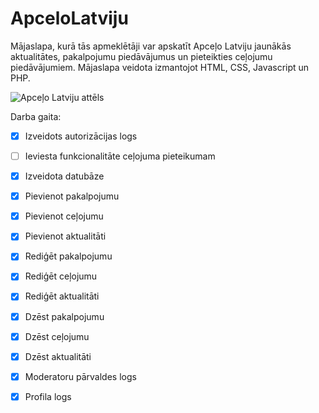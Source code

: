 # ApceloLatviju
Mājaslapa, kurā tās apmeklētāji var apskatīt Apceļo Latviju jaunākās aktualitātes, pakalpojumu piedāvājumus un pieteikties ceļojumu
piedāvājumiem. Mājaslapa veidota izmantojot HTML, CSS, Javascript un PHP.

![Apceļo Latviju attēls](https://www.worldtravelguide.net/wp-content/uploads/2017/04/Think-Latvia-Riga-CityHallSquare-495752470-KavalenkavaVolha-copy.jpg)

Darba gaita:
- [x] Izveidots autorizācijas logs
- [ ] Ieviesta funkcionalitāte ceļojuma pieteikumam
- [x] Izveidota datubāze
- [x] Pievienot pakalpojumu
- [x] Pievienot ceļojumu
- [x] Pievienot aktualitāti
- [x] Rediģēt pakalpojumu
- [x] Rediģēt ceļojumu
- [x] Rediģēt aktualitāti
- [x] Dzēst pakalpojumu
- [x] Dzēst ceļojumu
- [x] Dzēst aktualitāti
- [x] Moderatoru pārvaldes logs
- [x] Profila logs

